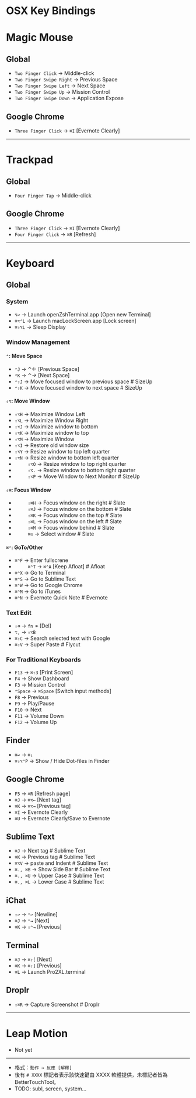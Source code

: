 OSX Key Bindings
================

# Magic Mouse

## Global

- `Two Finger Click` → Middle-click
- `Two Finger Swipe Right` → Previous Space
- `Two Finger Swipe Left` → Next Space
- `Two Finger Swipe Up` → Mission Control
- `Two Finger Swipe Down` → Application Expose

## Google Chrome

- `Three Finger Click` → `⌘I` [Evernote Clearly]

- - -

# Trackpad

## Global

- `Four Finger Tap` → Middle-click

## Google Chrome

- `Three Finger Click` → `⌘I` [Evernote Clearly]
- `Four Finger Click` → `⌘R` [Refresh]

- - -

# Keyboard

## Global

### System

- `⌥↩` → Launch openZshTerminal.app [Open new Terminal]
- `⌘⌥⌃L` → Launch macLockScreen.app [Lock screen]
- `⌘⇧⌥L` → Sleep Display

### Window Management

#### `⌃`: Move Space
- `⌃J` → ⌃← [Previous Space]
- `⌃K` → ⌃→ [Next Space]
- `⌃⇧J` → Move focused window to previous space  # SizeUp
- `⌃⇧K` → Move focused window to next space  # SizeUp


#### `⇧⌥`: Move Window
- `⇧⌥H` → Maximize Window Left
- `⇧⌥L` → Maximize Window Right
- `⇧⌥J` → Maximize window to bottom
- `⇧⌥K` → Maximize window to top
- `⇧⌥M` → Maximize Window
- `⇧⌥I` → Restore old window size
- `⇧⌥Y` → Resize window to top left quarter
- `⇧⌥N` → Resize window to bottom left quarter
- `￼￼￼￼￼⇧⌥O` → Resize window to top right quarter
- `￼￼￼￼￼⇧⌥.` → Resize window to bottom right quarter
- `￼￼￼￼￼⇧⌥P` → Move Window to Next Monitor  # SizeUp


#### `⇧⌘`: Focus Window
- `￼￼￼￼￼⇧⌘H` → Focus window on the right  # Slate
- `￼￼￼￼￼⇧⌘J` → Focus window on the bottom  # Slate
- `￼￼￼￼￼⇧⌘K` → Focus window on the top  # Slate
- `￼￼￼￼￼⇧⌘L` → Focus window on the left  # Slate
- `￼￼￼￼￼⇧⌘M` → Focus window behind  # Slate
- `￼￼￼￼￼⌘⎋` → Select window  # Slate

#### `⌘⌃`: GoTo/Other
- `⌘⌃F` → Enter fullscrene
- `￼￼￼￼￼⌘⌃T` → `⌘⌃A` [Keep Afloat]  # Afloat
- `⌘⌃X` → Go to Terminal
- `⌘⌃S` → Go to Sublime Text
- `⌘⌃W` → Go to Google Chrome
- `⌘⌃M` → Go to iTunes
- `⌘⌃N` → Evernote Quick Note  # Evernote

### Text Edit

- `⇧⌫` → `fn ⌦` [Del]
- `⌥,` → `⇧⌥B`
- `⌘⇧C` → Search selected text with Google
- `⌘⇧V` → Super Paste  # Flycut

### For Traditional Keyboards

- `F13` → `⌘⇧3` [Print Screen]
- `F4` → Show Dashboard
- `F3` → Mission Control
- `⌃Space` → `⌘Space` [Switch input methods]
- `F8` → Previous
- `F9` → Play/Pause
- `F10` → Next
- `F11` → Volume Down
- `F12` → Volume Up


## Finder

- `⌘↩` → `⌘↓`
- `⌘⇧⌥⌃P` → Show / Hide Dot-files in Finder


## Google Chrome

- `F5` → `⌘R` [Refresh page]
- `⌘J` → `⌘⌥←` [Next tag]
- `⌘K` → `⌘⌥→` [Previous tag]
- `⌘I` → Evernote Clearly
- `⌘U` → Evernote Clearly/Save to Evernote


## Sublime Text

- `⌘J` → Next tag  # Sublime Text
- `⌘K` → Previous tag  # Sublime Text
- `⌘⌥V` → paste and Indent  # Sublime Text
- `⌘., ⌘B` → Show Side Bar  # Sublime Text
- `⌘., ⌘U` → Upper Case  # Sublime Text
- `⌘., ⌘L` → Lower Case  # Sublime Text


## iChat

- `⇧↩` → `⌃↩` [Newline]
- `⌘J` → `⌃⇥` [Next]
- `⌘K` → `⇧⌃⇥` [Previous]


## Terminal

- `⌘J` → `⌘⇧[` [Next]
- `⌘K` → `⌘⇧]` [Previous]
- `⌘L` → Launch Pro2XL.terminal


## Droplr

- `⇧⌘R` → Capture Screenshot  # Droplr

- - -

# Leap Motion

* Not yet

- - -

* 格式：`動作 → 反應 [解釋]`
* 後有 `# XXXX` 標記者表示該快速鍵由 XXXX 軟體提供，未標記者皆為 BetterTouchTool。
* TODO: subl, screen, system...